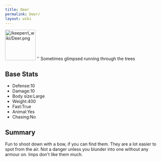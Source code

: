 ```yaml
---
title: Deer
permalink: Deer/
layout: wiki
---
```


<img src="/keeperrl_wiki/Deer.png" title="fig:/keeperrl_wiki/Deer.png" alt="/keeperrl_wiki/Deer.png" width="100" />
'' Sometimes glimpsed running through the trees

Base Stats
----------

-   Defense:10
-   Damage:10
-   Body size:Large
-   Weight:400
-   Fast:True
-   Animal:Yes
-   Chasing:No

Summary
-------

Fun to shoot down with a bow, if you can find them. They are a lot
easier to spot from the air. Not a danger unless you blunder into one
without any armour on. Imps don't like them much.
